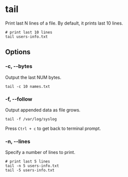 # tail

Print last N lines of a file. By default, it prints last 10 lines.

```shell
# print last 10 lines
tail users-info.txt
```

## Options

### -c, --bytes

Output the last NUM bytes.

```shell
tail -c 10 names.txt
```

### -f, --follow

Output appended data as file grows.

```shell
tail -f /var/log/syslog
```

Press `Ctrl + c` to get back to terminal prompt.

### -n, --lines

Specify a number of lines to print.

```shell
# print last 5 lines
tail -n 5 users-info.txt
tail -5 users-info.txt
```
